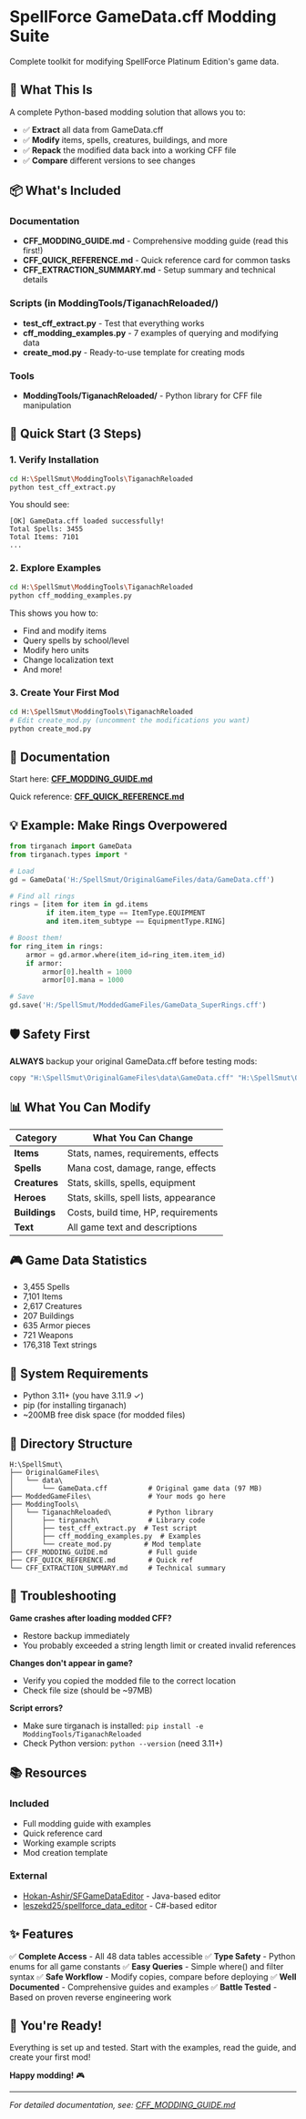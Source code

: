 # SpellForce GameData.cff Modding Suite

Complete toolkit for modifying SpellForce Platinum Edition's game data.

## 🎯 What This Is

A complete Python-based modding solution that allows you to:
- ✅ **Extract** all data from GameData.cff
- ✅ **Modify** items, spells, creatures, buildings, and more
- ✅ **Repack** the modified data back into a working CFF file
- ✅ **Compare** different versions to see changes

## 📦 What's Included

### Documentation
- **CFF_MODDING_GUIDE.md** - Comprehensive modding guide (read this first!)
- **CFF_QUICK_REFERENCE.md** - Quick reference card for common tasks
- **CFF_EXTRACTION_SUMMARY.md** - Setup summary and technical details

### Scripts (in ModdingTools/TiganachReloaded/)
- **test_cff_extract.py** - Test that everything works
- **cff_modding_examples.py** - 7 examples of querying and modifying data
- **create_mod.py** - Ready-to-use template for creating mods

### Tools
- **ModdingTools/TiganachReloaded/** - Python library for CFF file manipulation

## 🚀 Quick Start (3 Steps)

### 1. Verify Installation
```bash
cd H:\SpellSmut\ModdingTools\TiganachReloaded
python test_cff_extract.py
```

You should see:
```
[OK] GameData.cff loaded successfully!
Total Spells: 3455
Total Items: 7101
...
```

### 2. Explore Examples
```bash
cd H:\SpellSmut\ModdingTools\TiganachReloaded
python cff_modding_examples.py
```

This shows you how to:
- Find and modify items
- Query spells by school/level
- Modify hero units
- Change localization text
- And more!

### 3. Create Your First Mod
```bash
cd H:\SpellSmut\ModdingTools\TiganachReloaded
# Edit create_mod.py (uncomment the modifications you want)
python create_mod.py
```

## 📖 Documentation

Start here: **[CFF_MODDING_GUIDE.md](CFF_MODDING_GUIDE.md)**

Quick reference: **[CFF_QUICK_REFERENCE.md](CFF_QUICK_REFERENCE.md)**

## 💡 Example: Make Rings Overpowered

```python
from tirganach import GameData
from tirganach.types import *

# Load
gd = GameData('H:/SpellSmut/OriginalGameFiles/data/GameData.cff')

# Find all rings
rings = [item for item in gd.items
         if item.item_type == ItemType.EQUIPMENT
         and item.item_subtype == EquipmentType.RING]

# Boost them!
for ring_item in rings:
    armor = gd.armor.where(item_id=ring_item.item_id)
    if armor:
        armor[0].health = 1000
        armor[0].mana = 1000

# Save
gd.save('H:/SpellSmut/ModdedGameFiles/GameData_SuperRings.cff')
```

## 🛡️ Safety First

**ALWAYS** backup your original GameData.cff before testing mods:

```bash
copy "H:\SpellSmut\OriginalGameFiles\data\GameData.cff" "H:\SpellSmut\OriginalGameFiles\data\GameData_BACKUP.cff"
```

## 📊 What You Can Modify

| Category | What You Can Change |
|----------|-------------------|
| **Items** | Stats, names, requirements, effects |
| **Spells** | Mana cost, damage, range, effects |
| **Creatures** | Stats, skills, spells, equipment |
| **Heroes** | Stats, skills, spell lists, appearance |
| **Buildings** | Costs, build time, HP, requirements |
| **Text** | All game text and descriptions |

## 🎮 Game Data Statistics

- 3,455 Spells
- 7,101 Items
- 2,617 Creatures
- 207 Buildings
- 635 Armor pieces
- 721 Weapons
- 176,318 Text strings

## 🔧 System Requirements

- Python 3.11+ (you have 3.11.9 ✓)
- pip (for installing tirganach)
- ~200MB free disk space (for modded files)

## 📁 Directory Structure

```
H:\SpellSmut\
├── OriginalGameFiles\
│   └── data\
│       └── GameData.cff          # Original game data (97 MB)
├── ModdedGameFiles\              # Your mods go here
├── ModdingTools\
│   └── TiganachReloaded\         # Python library
│       ├── tirganach\            # Library code
│       ├── test_cff_extract.py  # Test script
│       ├── cff_modding_examples.py  # Examples
│       └── create_mod.py        # Mod template
├── CFF_MODDING_GUIDE.md          # Full guide
├── CFF_QUICK_REFERENCE.md        # Quick ref
└── CFF_EXTRACTION_SUMMARY.md     # Technical summary
```

## 🐛 Troubleshooting

**Game crashes after loading modded CFF?**
- Restore backup immediately
- You probably exceeded a string length limit or created invalid references

**Changes don't appear in game?**
- Verify you copied the modded file to the correct location
- Check file size (should be ~97MB)

**Script errors?**
- Make sure tirganach is installed: `pip install -e ModdingTools/TiganachReloaded`
- Check Python version: `python --version` (need 3.11+)

## 📚 Resources

### Included
- Full modding guide with examples
- Quick reference card
- Working example scripts
- Mod creation template

### External
- [Hokan-Ashir/SFGameDataEditor](https://github.com/Hokan-Ashir/SFGameDataEditor) - Java-based editor
- [leszekd25/spellforce_data_editor](https://github.com/leszekd25/spellforce_data_editor) - C#-based editor

## ✨ Features

✅ **Complete Access** - All 48 data tables accessible
✅ **Type Safety** - Python enums for all game constants
✅ **Easy Queries** - Simple where() and filter syntax
✅ **Safe Workflow** - Modify copies, compare before deploying
✅ **Well Documented** - Comprehensive guides and examples
✅ **Battle Tested** - Based on proven reverse engineering work

## 🎉 You're Ready!

Everything is set up and tested. Start with the examples, read the guide, and create your first mod!

**Happy modding!** 🎮

---

*For detailed documentation, see: [CFF_MODDING_GUIDE.md](CFF_MODDING_GUIDE.md)*

